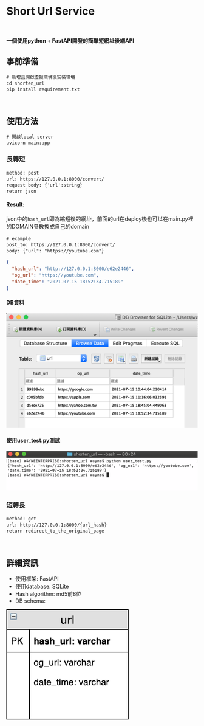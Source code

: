 # Short Url Service

<br>

**一個使用python + FastAPI開發的簡單短網址後端API**

## 事前準備

```shell
# 新增且開啟虛擬環境後安裝環境
cd shorten_url
pip install requirement.txt
```

<br>

## 使用方法

```shell
# 開啟local server
uvicorn main:app
```

### 長轉短

```
method: post
url: https://127.0.0.1:8000/convert/
request body: {'url':string}
return json
```

#### Result:

json中的`hash_url`即為縮短後的網址，前面的url在deploy後也可以在main.py裡的DOMAIN參數換成自己的domain

```
# example
post_to: https://127.0.0.1:8000/convert/
body: {"url": "https://youtube.com"}
```

```json
{
  "hash_url": "http://127.0.0.1:8000/e62e2446",
  "og_url": "https://youtube.com",
  "date_time": "2021-07-15 18:52:34.715189"
}
```

#### DB資料

![db_data](./src/db_data.png)

#### 使用user_test.py測試

![terminal_test](./src/terminal_test.png)

### 短轉長

```
method: get
url: http://127.0.0.1:8000/{url_hash}
return redirect_to_the_original_page
```

<br>

## 詳細資訊

* 使用框架: FastAPI
* 使用database: SQLite
* Hash algorithm: md5前8位
* DB schema: 

![db_schema](./src/db_schema.png)
